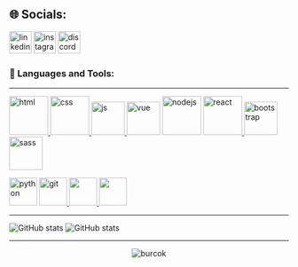 ## 🌐 Socials:
<a href="https://www.linkedin.com/in/burcok/" target="_blank"> <img src="https://img.shields.io/badge/LinkedIn-%230077B5.svg?logo=linkedin&logoColor=white" alt="linkedin" height="40"/></a>
<a href="https://www.instagram.com/buroockq/" target="_blank"> <img src="https://upload.wikimedia.org/wikipedia/commons/e/e7/Instagram_logo_2016.svg" alt="instagram" height="40"/></a>
<a href="https://discord.com/users/368405176736022538" target="_blank"> <img src="https://logos-download.com/wp-content/uploads/2021/01/Discord_Logo-1-700x202.png" alt="discord" height="40"/></a>

### 🔧 Languages and Tools:
<hr>

<a href="#" target="_blank"> <img src="https://upload.wikimedia.org/wikipedia/commons/thumb/6/61/HTML5_logo_and_wordmark.svg/1200px-HTML5_logo_and_wordmark.svg.png" alt="html" height="70"/> </a>
<a href="#" target="_blank"> <img src="https://upload.wikimedia.org/wikipedia/commons/thumb/d/d5/CSS3_logo_and_wordmark.svg/640px-CSS3_logo_and_wordmark.svg.png" alt="css" height="70"/> </a>
<a href="#" target="_blank"> <img src="https://cdn.icon-icons.com/icons2/2108/PNG/512/javascript_icon_130900.png" alt="js" height="60"/> </a>
<a href="#" target="_blank"> <img src="https://seeklogo.com/images/V/vuejs-logo-17D586B587-seeklogo.com.png" alt="vue" height="60"/></a>
<a href="#" target="_blank"> <img src="https://images.g2crowd.com/uploads/product/image/large_detail/large_detail_f0b606abb6d19089febc9faeeba5bc05/nodejs-development-services.png" alt="nodejs" height="70"/></a>
<a href="# " target="_blank"> <img src="https://upload.wikimedia.org/wikipedia/commons/thumb/d/d5/Tailwind_CSS_Logo.svg/2048px-Tailwind_CSS_Logo.svg.png" alt="react" width="70"/> </a>
<a href="#" target="_blank"> <img src="https://cdn.icon-icons.com/icons2/2415/PNG/512/bootstrap_plain_wordmark_logo_icon_146620.png" alt="bootstrap" height="60"/> </a>
<a href="#" target="_blank"> <img src="https://upload.wikimedia.org/wikipedia/commons/thumb/9/96/Sass_Logo_Color.svg/1200px-Sass_Logo_Color.svg.png" alt="sass" height="60"/> </a>

<a href="#" target="_blank"> <img src="https://upload.wikimedia.org/wikipedia/commons/thumb/c/c3/Python-logo-notext.svg/121px-Python-logo-notext.svg.png" alt="python" height="50"/></a>
<a href="#" target="_blank"> <img src="https://www.vectorlogo.zone/logos/git-scm/git-scm-icon.svg" alt="git" height="50"/> </a>
<a href="#" target="_blank"> <img src="https://img.shields.io/badge/jira-1e90ff.svg?&style=for-the-badge&logo=jira&logoColor=white" height="50"/> </a>
<a href="#" target="_blank"> <img src="https://upload.wikimedia.org/wikipedia/commons/thumb/b/b9/Slack_Technologies_Logo.svg/1280px-Slack_Technologies_Logo.svg.png" height="50"/> </a>


<hr>



![GitHub stats](https://github-readme-stats.vercel.app/api/top-langs/?username=burcok&theme=dark&hide_border=false&include_all_commits=false&count_private=false&layout=compact)
![GitHub stats](https://github-readme-streak-stats.herokuapp.com/?user=burcok&theme=dark&hide_border=false)<br/> 

<hr>
<p align="center"> <img src="https://komarev.com/ghpvc/?username=burcok&label=Profile%20views&color=0e75b6&style=flat" alt="burcok" /> </p>
